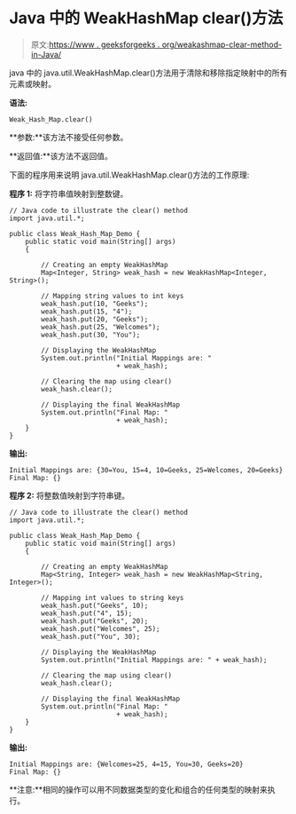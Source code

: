 # Java 中的 WeakHashMap clear()方法

> 原文:[https://www . geeksforgeeks . org/weakashmap-clear-method-in-Java/](https://www.geeksforgeeks.org/weakhashmap-clear-method-in-java/)

java 中的 java.util.WeakHashMap.clear()方法用于清除和移除指定映射中的所有元素或映射。

**语法:**

```
Weak_Hash_Map.clear()
```

**参数:**该方法不接受任何参数。

**返回值:**该方法不返回值。

下面的程序用来说明 java.util.WeakHashMap.clear()方法的工作原理:

**程序 1:** 将字符串值映射到整数键。

```
// Java code to illustrate the clear() method
import java.util.*;

public class Weak_Hash_Map_Demo {
    public static void main(String[] args)
    {

        // Creating an empty WeakHashMap
        Map<Integer, String> weak_hash = new WeakHashMap<Integer, String>();

        // Mapping string values to int keys
        weak_hash.put(10, "Geeks");
        weak_hash.put(15, "4");
        weak_hash.put(20, "Geeks");
        weak_hash.put(25, "Welcomes");
        weak_hash.put(30, "You");

        // Displaying the WeakHashMap
        System.out.println("Initial Mappings are: "
                           + weak_hash);

        // Clearing the map using clear()
        weak_hash.clear();

        // Displaying the final WeakHashMap
        System.out.println("Final Map: "
                           + weak_hash);
    }
}
```

**输出:**

```
Initial Mappings are: {30=You, 15=4, 10=Geeks, 25=Welcomes, 20=Geeks}
Final Map: {}

```

**程序 2:** 将整数值映射到字符串键。

```
// Java code to illustrate the clear() method
import java.util.*;

public class Weak_Hash_Map_Demo {
    public static void main(String[] args)
    {

        // Creating an empty WeakHashMap
        Map<String, Integer> weak_hash = new WeakHashMap<String, Integer>();

        // Mapping int values to string keys
        weak_hash.put("Geeks", 10);
        weak_hash.put("4", 15);
        weak_hash.put("Geeks", 20);
        weak_hash.put("Welcomes", 25);
        weak_hash.put("You", 30);

        // Displaying the WeakHashMap
        System.out.println("Initial Mappings are: " + weak_hash);

        // Clearing the map using clear()
        weak_hash.clear();

        // Displaying the final WeakHashMap
        System.out.println("Final Map: "
                           + weak_hash);
    }
}
```

**输出:**

```
Initial Mappings are: {Welcomes=25, 4=15, You=30, Geeks=20}
Final Map: {}

```

**注意:**相同的操作可以用不同数据类型的变化和组合的任何类型的映射来执行。